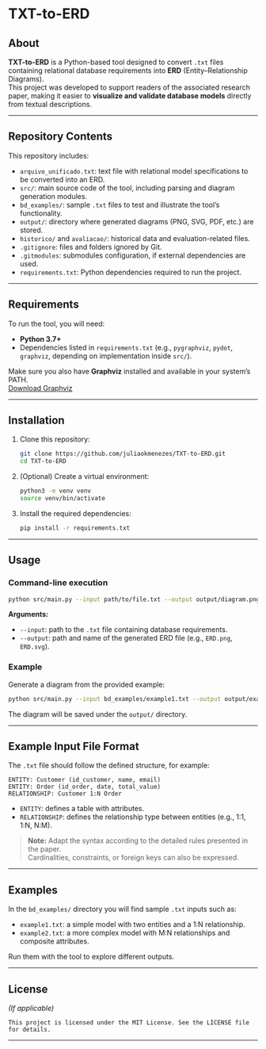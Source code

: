 # TXT-to-ERD

## About

**TXT-to-ERD** is a Python-based tool designed to convert `.txt` files containing relational database requirements into **ERD** (Entity–Relationship Diagrams).  
This project was developed to support readers of the associated research paper, making it easier to **visualize and validate database models** directly from textual descriptions.

---

## Repository Contents

This repository includes:

- `arquivo_unificado.txt`: text file with relational model specifications to be converted into an ERD.
- `src/`: main source code of the tool, including parsing and diagram generation modules.
- `bd_examples/`: sample `.txt` files to test and illustrate the tool’s functionality.
- `output/`: directory where generated diagrams (PNG, SVG, PDF, etc.) are stored.
- `historico/` and `avaliacao/`: historical data and evaluation-related files.
- `.gitignore`: files and folders ignored by Git.
- `.gitmodules`: submodules configuration, if external dependencies are used.
- `requirements.txt`: Python dependencies required to run the project.

---

## Requirements

To run the tool, you will need:

- **Python 3.7+**
- Dependencies listed in `requirements.txt` (e.g., `pygraphviz`, `pydot`, `graphviz`, depending on implementation inside `src/`).

Make sure you also have **Graphviz** installed and available in your system’s PATH.  
[Download Graphviz](https://graphviz.org/download/)

---

## Installation

1. Clone this repository:
   ```bash
   git clone https://github.com/juliaokmenezes/TXT-to-ERD.git
   cd TXT-to-ERD
   ```

2. (Optional) Create a virtual environment:
   ```bash
   python3 -m venv venv
   source venv/bin/activate
   ```

3. Install the required dependencies:
   ```bash
   pip install -r requirements.txt
   ```

---

## Usage

### Command-line execution

```bash
python src/main.py --input path/to/file.txt --output output/diagram.png
```

**Arguments:**

- `--input`: path to the `.txt` file containing database requirements.
- `--output`: path and name of the generated ERD file (e.g., `ERD.png`, `ERD.svg`).

### Example

Generate a diagram from the provided example:

```bash
python src/main.py --input bd_examples/example1.txt --output output/example1_erd.png
```

The diagram will be saved under the `output/` directory.

---

## Example Input File Format

The `.txt` file should follow the defined structure, for example:

```text
ENTITY: Customer (id_customer, name, email)
ENTITY: Order (id_order, date, total_value)
RELATIONSHIP: Customer 1:N Order
```

- `ENTITY`: defines a table with attributes.
- `RELATIONSHIP`: defines the relationship type between entities (e.g., 1:1, 1:N, N:M).

> **Note:** Adapt the syntax according to the detailed rules presented in the paper.  
Cardinalities, constraints, or foreign keys can also be expressed.

---

## Examples

In the `bd_examples/` directory you will find sample `.txt` inputs such as:

- `example1.txt`: a simple model with two entities and a 1:N relationship.
- `example2.txt`: a more complex model with M:N relationships and composite attributes.

Run them with the tool to explore different outputs.

---
## License

*(If applicable)*

```text
This project is licensed under the MIT License. See the LICENSE file for details.
```

---
